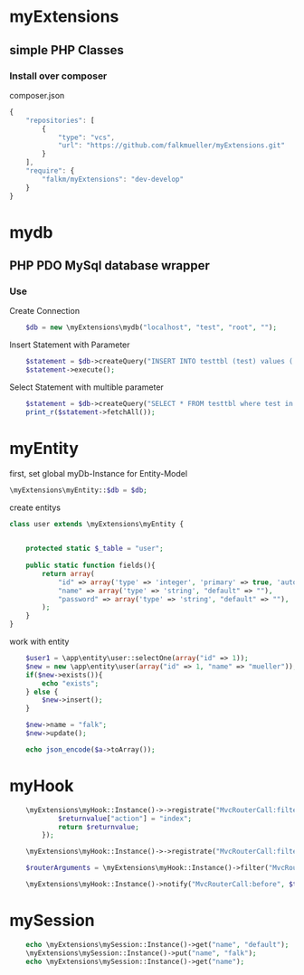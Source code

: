 # myExtensions
## simple PHP Classes

### Install over composer
composer.json
```js
{
    "repositories": [
        {
            "type": "vcs",
            "url": "https://github.com/falkmueller/myExtensions.git"
        }
    ],
    "require": {
        "falkm/myExtensions": "dev-develop"
    }
}
```

# mydb
## PHP PDO MySql database wrapper

### Use

Create Connection
```php
    $db = new \myExtensions\mydb("localhost", "test", "root", "");
```

Insert Statement with Parameter
```php
    $statement = $db->createQuery("INSERT INTO testtbl (test) values (:name)", array(":name" => "falk"));
    $statement->execute();
```

Select Statement with multible parameter
```php
    $statement = $db->createQuery("SELECT * FROM testtbl where test in (:name)", array(":name" => array("falk3", "falk2")));
    print_r($statement->fetchAll());
```

# myEntity
first, set global myDb-Instance for Entity-Model
```php
\myExtensions\myEntity::$db = $db;
```

create entitys
```php
class user extends \myExtensions\myEntity {
    

    protected static $_table = "user";
    
    public static function fields(){
        return array(
            "id" => array('type' => 'integer', 'primary' => true, 'autoincrement' => true),
            "name" => array('type' => 'string', "default" => ""),
            "password" => array('type' => 'string', "default" => ""),
        );
    }
}
```

work with entity
```php
    $user1 = \app\entity\user::selectOne(array("id" => 1));
    $new = new \app\entity\user(array("id" => 1, "name" => "mueller"));
    if($new->exists()){
        echo "exists";
    } else {
        $new->insert();
    }

    $new->name = "falk";
    $new->update();

    echo json_encode($a->toArray());
```

# myHook
```php
    \myExtensions\myHook::Instance()->->registrate("MvcRouterCall:filter", function($instance, $returnvalue, $data){
            $returnvalue["action"] = "index";
            return $returnvalue;
        });
```

```php
    \myExtensions\myHook::Instance()->->registrate("MvcRouterCall:filter", array($this, 'functionname'));
```

```php
    $routerArguments = \myExtensions\myHook::Instance()->filter("MvcRouterCall:filter", $this, $routerArguments);
```

```php
    \myExtensions\myHook::Instance()->notify("MvcRouterCall:before", $this, $routerArguments);
```

# mySession
```php
    echo \myExtensions\mySession::Instance()->get("name", "default");
    \myExtensions\mySession::Instance()->put("name", "falk");
    echo \myExtensions\mySession::Instance()->get("name");
```


